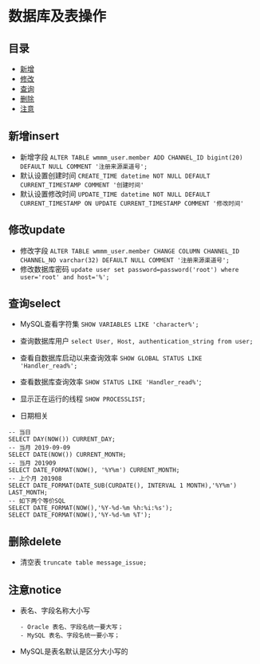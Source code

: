 # 数据库及表操作

## 目录
- [新增](#新增insert)
- [修改](#修改update)
- [查询](#查询select)
- [删除](#删除delete)
- [注意](#注意notice)


## 新增insert
- 新增字段 `ALTER TABLE wmmm_user.member ADD CHANNEL_ID bigint(20) DEFAULT NULL COMMENT '注册来源渠道号';`
- 默认设置创建时间 `CREATE_TIME datetime NOT NULL DEFAULT CURRENT_TIMESTAMP COMMENT '创建时间'`
- 默认设置修改时间 `UPDATE_TIME datetime NOT NULL DEFAULT CURRENT_TIMESTAMP ON UPDATE CURRENT_TIMESTAMP COMMENT '修改时间'`


## 修改update
- 修改字段 `ALTER TABLE wmmm_user.member CHANGE COLUMN CHANNEL_ID CHANNEL_NO varchar(32) DEFAULT NULL COMMENT '注册来源渠道号';`
- 修改数据库密码 `update user set password=password('root') where user='root' and host='%';`


## 查询select
- MySQL查看字符集 `SHOW VARIABLES LIKE 'character%';`
- 查询数据库用户 `select User, Host, authentication_string from user;`
- 查看自数据库启动以来查询效率 `SHOW GLOBAL STATUS LIKE 'Handler_read%';`
- 查看数据库查询效率 `SHOW STATUS LIKE 'Handler_read%'`;
- 显示正在运行的线程 `SHOW PROCESSLIST;`

- 日期相关
```mysql
-- 当日
SELECT DAY(NOW()) CURRENT_DAY;
-- 当月 2019-09-09
SELECT DATE(NOW()) CURRENT_MONTH;
-- 当月 201909
SELECT DATE_FORMAT(NOW(), '%Y%m') CURRENT_MONTH;
-- 上个月 201908
SELECT DATE_FORMAT(DATE_SUB(CURDATE(), INTERVAL 1 MONTH),'%Y%m') LAST_MONTH;
-- 如下两个等价SQL
SELECT DATE_FORMAT(NOW(),'%Y-%d-%m %h:%i:%s');
SELECT DATE_FORMAT(NOW(),'%Y-%d-%m %T');
```

## 删除delete
- 清空表 `truncate table message_issue;`

## 注意notice

- 表名、字段名称大小写
    ```text
    - Oracle 表名、字段名统一要大写；
    - MySQL 表名、字段名统一要小写；
    ```
- MySQL是表名默认是区分大小写的

